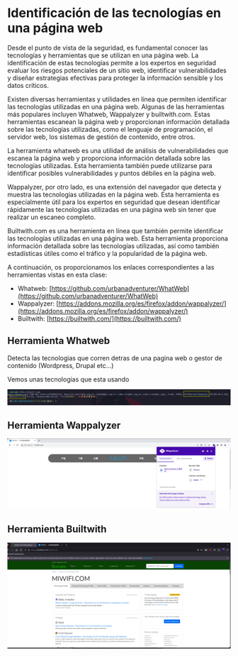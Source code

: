 # Identificación de las tecnologías en una página web

Desde el punto de vista de la seguridad, es fundamental conocer las tecnologías y herramientas que se utilizan en una página web. La identificación de estas tecnologías permite a los expertos en seguridad evaluar los riesgos potenciales de un sitio web, identificar vulnerabilidades y diseñar estrategias efectivas para proteger la información sensible y los datos críticos.

Existen diversas herramientas y utilidades en línea que permiten identificar las tecnologías utilizadas en una página web. Algunas de las herramientas más populares incluyen Whatweb, Wappalyzer y builtwith.com. Estas herramientas escanean la página web y proporcionan información detallada sobre las tecnologías utilizadas, como el lenguaje de programación, el servidor web, los sistemas de gestión de contenido, entre otros.

La herramienta whatweb es una utilidad de análisis de vulnerabilidades que escanea la página web y proporciona información detallada sobre las tecnologías utilizadas. Esta herramienta también puede utilizarse para identificar posibles vulnerabilidades y puntos débiles en la página web.

Wappalyzer, por otro lado, es una extensión del navegador que detecta y muestra las tecnologías utilizadas en la página web. Esta herramienta es especialmente útil para los expertos en seguridad que desean identificar rápidamente las tecnologías utilizadas en una página web sin tener que realizar un escaneo completo.

Builtwith.com es una herramienta en línea que también permite identificar las tecnologías utilizadas en una página web. Esta herramienta proporciona información detallada sobre las tecnologías utilizadas, así como también estadísticas útiles como el tráfico y la popularidad de la página web.

A continuación, os proporcionamos los enlaces correspondientes a las herramientas vistas en esta clase:

* Whatweb: [https://github.com/urbanadventurer/WhatWeb](https://github.com/urbanadventurer/WhatWeb)
* Wappalyzer: [https://addons.mozilla.org/es/firefox/addon/wappalyzer/](https://addons.mozilla.org/es/firefox/addon/wappalyzer/)
* Builtwith: [https://builtwith.com/](https://builtwith.com/)

## Herramienta Whatweb

Detecta las tecnologias que corren detras de una pagina web o gestor de contenido (Wordpress, Drupal etc...)

Vemos unas tecnologias que esta usando

![labelt text](imgs/01.png)

## Herramienta Wappalyzer

![label text](imgs/02.png)

## Herramienta Builtwith

![label text](imgs/03.png)






























